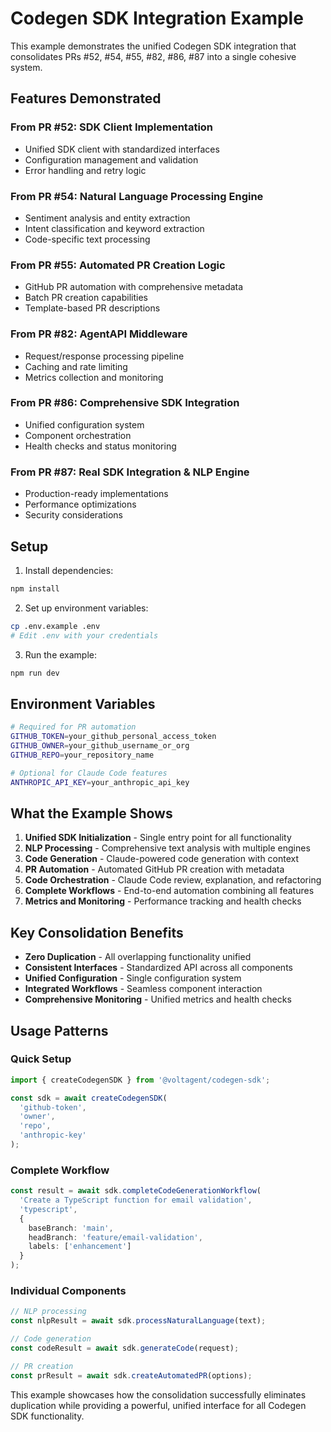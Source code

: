 # Codegen SDK Integration Example

This example demonstrates the unified Codegen SDK integration that consolidates PRs #52, #54, #55, #82, #86, #87 into a single cohesive system.

## Features Demonstrated

### From PR #52: SDK Client Implementation
- Unified SDK client with standardized interfaces
- Configuration management and validation
- Error handling and retry logic

### From PR #54: Natural Language Processing Engine
- Sentiment analysis and entity extraction
- Intent classification and keyword extraction
- Code-specific text processing

### From PR #55: Automated PR Creation Logic
- GitHub PR automation with comprehensive metadata
- Batch PR creation capabilities
- Template-based PR descriptions

### From PR #82: AgentAPI Middleware
- Request/response processing pipeline
- Caching and rate limiting
- Metrics collection and monitoring

### From PR #86: Comprehensive SDK Integration
- Unified configuration system
- Component orchestration
- Health checks and status monitoring

### From PR #87: Real SDK Integration & NLP Engine
- Production-ready implementations
- Performance optimizations
- Security considerations

## Setup

1. Install dependencies:
```bash
npm install
```

2. Set up environment variables:
```bash
cp .env.example .env
# Edit .env with your credentials
```

3. Run the example:
```bash
npm run dev
```

## Environment Variables

```bash
# Required for PR automation
GITHUB_TOKEN=your_github_personal_access_token
GITHUB_OWNER=your_github_username_or_org
GITHUB_REPO=your_repository_name

# Optional for Claude Code features
ANTHROPIC_API_KEY=your_anthropic_api_key
```

## What the Example Shows

1. **Unified SDK Initialization** - Single entry point for all functionality
2. **NLP Processing** - Comprehensive text analysis with multiple engines
3. **Code Generation** - Claude-powered code generation with context
4. **PR Automation** - Automated GitHub PR creation with metadata
5. **Code Orchestration** - Claude Code review, explanation, and refactoring
6. **Complete Workflows** - End-to-end automation combining all features
7. **Metrics and Monitoring** - Performance tracking and health checks

## Key Consolidation Benefits

- **Zero Duplication** - All overlapping functionality unified
- **Consistent Interfaces** - Standardized API across all components
- **Unified Configuration** - Single configuration system
- **Integrated Workflows** - Seamless component interaction
- **Comprehensive Monitoring** - Unified metrics and health checks

## Usage Patterns

### Quick Setup
```typescript
import { createCodegenSDK } from '@voltagent/codegen-sdk';

const sdk = await createCodegenSDK(
  'github-token',
  'owner',
  'repo',
  'anthropic-key'
);
```

### Complete Workflow
```typescript
const result = await sdk.completeCodeGenerationWorkflow(
  'Create a TypeScript function for email validation',
  'typescript',
  {
    baseBranch: 'main',
    headBranch: 'feature/email-validation',
    labels: ['enhancement']
  }
);
```

### Individual Components
```typescript
// NLP processing
const nlpResult = await sdk.processNaturalLanguage(text);

// Code generation
const codeResult = await sdk.generateCode(request);

// PR creation
const prResult = await sdk.createAutomatedPR(options);
```

This example showcases how the consolidation successfully eliminates duplication while providing a powerful, unified interface for all Codegen SDK functionality.

